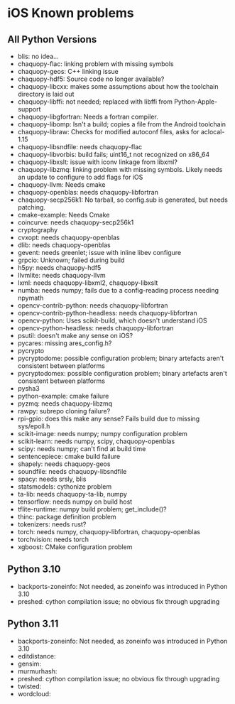 # iOS Known problems

## All Python Versions

- blis: no idea...
- chaquopy-flac: linking problem with missing symbols
- chaquopy-geos: C++ linking issue
- chaquopy-hdf5: Source code no longer available?
- chaquopy-libcxx: makes some assumptions about how the toolchain directory is laid out
- chaquopy-libffi: not needed; replaced with libffi from Python-Apple-support
- chaquopy-libgfortran: Needs a fortran compiler.
- chaquopy-libomp: Isn't a build; copies a file from the Android toolchain
- chaquopy-libraw: Checks for modified autoconf files, asks for aclocal-1.15
- chaquopy-libsndfile: needs chaquopy-flac
- chaquopy-libvorbis: build fails; uint16_t not recognized on x86_64
- chaquopy-libxslt: issue with iconv linkage from libxml?
- chaquopy-libzmq: linking problem with missing symbols. Likely needs an update to configure to add flags for iOS
- chaquopy-llvm: Needs cmake
- chaquopy-openblas: needs chaquopy-libfortran
- chaquopy-secp256k1: No tarball, so config.sub is generated, but needs patching.
- cmake-example: Needs Cmake
- coincurve: needs chaquopy-secp256k1
- cryptography
- cvxopt: needs chaquopy-openblas
- dlib: needs chaquopy-openblas
- gevent: needs greenlet; issue with inline libev configure
- grpcio: Unknown; failed during build
- h5py: needs chaquopy-hdf5
- llvmlite: needs chaquopy-llvm
- lxml: needs chaquopy-libxml2, chaquopy-libxslt
- numba: needs numpy; fails due to a config-reading process needing npymath
- opencv-contrib-python: needs chaquopy-libfortran
- opencv-contrib-python-headless: needs chaquopy-libfortran
- opencv-python: Uses scikit-build, which doesn't understand iOS
- opencv-python-headless: needs chaquopy-libfortran
- psutil: doesn't make any sense on iOS?
- pycares: missing ares_config.h?
- pycrypto
- pycryptodome: possible configuration problem; binary artefacts aren't consistent between platforms
- pycryptodomex: possible configuration problem; binary artefacts aren't consistent between platforms
- pysha3
- python-example: cmake failure
- pyzmq: needs chaquopy-libzmq
- rawpy: subrepo cloning failure?
- rpi-gpio: does this make any sense? Fails build due to missing sys/epoll.h
- scikit-image: needs numpy; numpy configuration problem
- scikit-learn: needs numpy, scipy, chaquopy-openblas
- scipy: needs numpy; can't find at build time
- sentencepiece: cmake build failure
- shapely: needs chaquopy-geos
- soundfile: needs chaquopy-libsndfile
- spacy: needs srsly, blis
- statsmodels: cythonize problem
- ta-lib: needs chaquopy-ta-lib, numpy
- tensorflow: needs numpy on build host
- tflite-runtime: numpy build problem; get_include()?
- thinc: package definition problem
- tokenizers: needs rust?
- torch: needs numpy, chaquopy-libfortran, chaquopy-openblas
- torchvision: needs torch
- xgboost: CMake configuration problem

## Python 3.10

- backports-zoneinfo: Not needed, as zoneinfo was introduced in Python 3.10
- preshed: cython compilation issue; no obvious fix through upgrading

## Python 3.11

- backports-zoneinfo: Not needed, as zoneinfo was introduced in Python 3.10
- editdistance:
- gensim:
- murmurhash:
- preshed: cython compilation issue; no obvious fix through upgrading
- twisted:
- wordcloud: